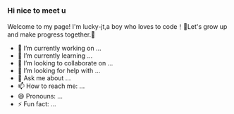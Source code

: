 ### Hi nice to meet u

Welcome to my page!
I'm lucky-jt,a boy who loves to code！🤩Let's grow up and make progress together.🫡

- 🔭 I’m currently working on ...
- 🌱 I’m currently learning ...
- 👯 I’m looking to collaborate on ...
- 🤔 I’m looking for help with ...
- 💬 Ask me about ...
- 📫 How to reach me: ...
- 😄 Pronouns: ...
- ⚡ Fun fact: ...

